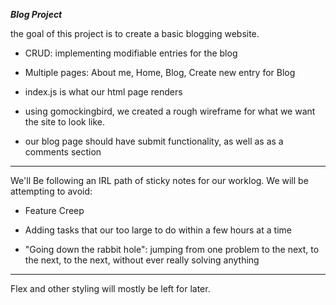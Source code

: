 ___Blog Project___

the goal of this project is to create a basic blogging website.

- CRUD: implementing modifiable entries for the blog

- Multiple pages: About me, Home, Blog, Create new entry for Blog

- index.js is what our html page renders

- using gomockingbird, we created a rough wireframe for what we want the site to look like.

- our blog page should have submit functionality, as well as as a comments section

___

We'll Be following an IRL path of sticky notes for our worklog. We will be attempting to avoid:

- Feature Creep

- Adding tasks that our too large to do within a few hours at a time

- "Going down the rabbit hole": jumping from one problem to the next, to the next, to the next, without ever really solving anything

---

Flex and other styling will mostly be left for later.
